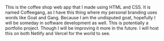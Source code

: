 This is the coffee shop web app that I made using HTML and CSS.
It is named Coffeegang, as I have this thing where my personal branding uses words like Goat and Gang. Because I am the undisputed goat, hopefully I will be someday in 
software development as well.
This is potentially a portfolio project.
Though I will be improving it more in the future.
I will host this on both Netlify and Vercel for the world to see.

